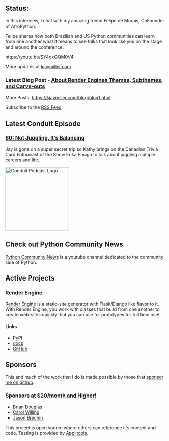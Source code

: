 ## Status:
<p>In this interview, I chat with my amazing friend Felipe de Morais, CoFounder of AfroPython.</p>

<p>Felipe shares how both Brazilian and US Python communities can learn from one another what it means to see folks that look like you on the stage and around the conference.</p>

<p>https://youtu.be/SY4qxQQM0V4</p>

More updates at [kjaymiller.com](https://kjaymiller.com/microblog/microblog)

### Latest Blog Post - [About Render Engines Themes, Subthemes, and Carve-outs](https://kjaymiller.com/blog/about-render-engines-themes-subthemes-and-carve-outs.html)

More Posts: <https://kjaymiller.com/blog/blog1.html>.

Subscribe to the [RSS Feed](https://kjaymiller.com/allposts.rss)


## Latest Conduit Episode
### [60: Not Juggling, It’s Balancing](http://relay.fm/conduit/60)
Jay is gone on a super secret trip so Kathy brings on the Canadian Trivia Card Enthusiast of the Show Erika Ensign to talk about juggling multiple careers and life.

<img src="https://kjaymiller.s3-us-west-2.amazonaws.com/images/conduit_artwork.png" height="200" width="200" alt="Conduit Podcast Logo"/>

## Check out Python Community News
[Python Community News](https://youtube.com/@pycommunitynews) is a youtube channel dedicated to the community side of Python.

## Active Projects

### [Render Engine]
[Render Engine] is a static-site generator with Flask/Django like flavor to it.
With Render Engine, you work with classes that build from one another to create
web-sites quickly that you can use for prototypes for full time use!

#### Links
- [PyPI](https://pypi.org/project/render-engine)
- [docs](https://render-engine.readthedocs.io)
- [GitHub](https://github.com/kjaymiller/render_engine)

## Sponsors
This and much of the work that I do is made possible by those that [sponsor me
on github](https://github.com/sponsors/kjaymiller).

### Sponsors at $20/month and Higher!
- [Brian Douglas](https://github.com/bdougie)
- [Carol Willing](https://github.com/willingc)
- [Jason Brechin](https://github.com/brechin)


This project is open source where others can reference it's content and code. Testing is provided by [Applitools](https://www.applitools.com/).


[Render Engine]: https://render-engine.readthedocs.io
